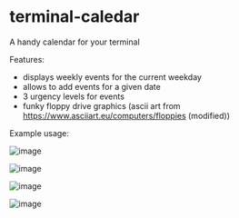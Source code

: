 # terminal-caledar
A handy calendar for your terminal

Features: 
- displays weekly events for the current weekday
- allows to add events for a given date
- 3 urgency levels for events
- funky floppy drive graphics (ascii art from https://www.asciiart.eu/computers/floppies (modified)) 

Example usage: 

![image](https://github.com/mashamakeenkova/terminal-caledar/assets/63210615/4e06f927-7b16-401e-857d-b2b3f75fa405)

![image](https://github.com/mashamakeenkova/terminal-caledar/assets/63210615/c59b3ea9-1160-4b9b-90d2-8736e55f7290)

![image](https://github.com/mashamakeenkova/terminal-caledar/assets/63210615/c9d8ce63-3d6b-46bc-93c4-ddd70d39a190)

![image](https://github.com/mashamakeenkova/terminal-caledar/assets/63210615/9c25451d-54b0-4686-a1a9-410273fdae19)

